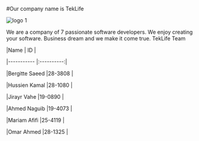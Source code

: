 #Our company name is TekLife

![logo 1](https://cloud.githubusercontent.com/assets/10826223/6204345/a17c69aa-b550-11e4-944a-03fc24d842f4.png)


We are a company of 7 passionate software developers. We enjoy creating your software. Business dream and we make it come true.
TekLife Team

|Name              | ID         |

|-----------       |:----------:|

|Bergitte Saeed    |28-3808     | 

|Hussien Kamal     |28-1080     |

|Jirayr Vahe       |19-0890     |

|Ahmed Naguib      |19-4073     |

|Mariam Afifi      |25-4119     |

|Omar Ahmed        |28-1325     |
